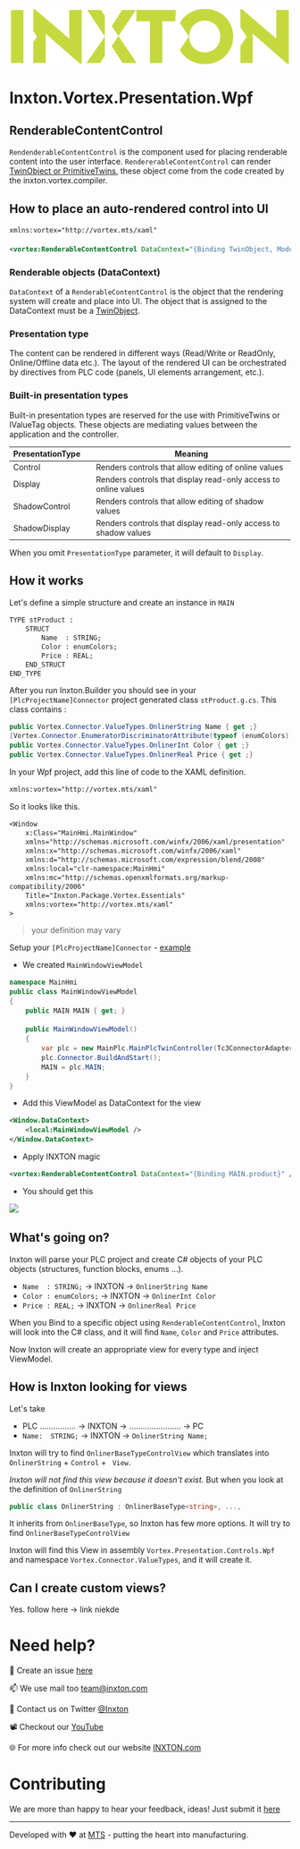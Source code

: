 ![Inxton logo](/common/assets/logo.png)

# Inxton.Vortex.Presentation.Wpf

## RenderableContentControl

```RendenderableContentControl```  is the component used for placing renderable content into the user interface. ```RendererableContentControl``` can render [TwinObject or PrimitiveTwins](/apis/Inxton.vortex.compiler.console/Conceptual/Twins.md), these object come from the code created by the inxton.vortex.compiler.

## How to place an auto-rendered control into UI

~~~ XML
xmlns:vortex="http://vortex.mts/xaml"

<vortex:RenderableContentControl DataContext="{Binding TwinObject, Mode=OneWay}" PresentationType="Control"/>
~~~

### Renderable objects (DataContext)

```DataContext``` of a ```RenderableContentControl``` is the object that the rendering system will create and place into UI. The object that is assigned to the DataContext must be a [TwinObject](/apis/Inxton.vortex.compiler.console/Conceptual/TwinObjects.md).

### Presentation type

The content can be rendered in different ways (Read/Write or ReadOnly, Online/Offline data etc.). The layout of the rendered UI can be orchestrated by directives from PLC code (panels, UI elements arrangement, etc.).

### Built-in presentation types

Built-in presentation types are reserved for the use with PrimitiveTwins or IValueTag objects. These objects are mediating values between the application and the controller.

| PresentationType |   | Meaning                                                         |
|------------------|---|-----------------------------------------------------------------|
| Control          |   | Renders controls that allow editing of online values            |
| Display          |   | Renders controls that display read-only access to online values |
| ShadowControl    |   | Renders controls that allow editing of shadow values            |
| ShadowDisplay    |   | Renders controls that display read-only access to shadow values |

When you omit ```PresentationType``` parameter, it will default to ```Display```.

## How it works

Let's define a simple structure  and create an instance in `MAIN`

~~~ 
TYPE stProduct :
    STRUCT
        Name  : STRING;
        Color : enumColors;
        Price : REAL;
    END_STRUCT
END_TYPE
~~~

After you run Inxton.Builder you should see in your `[PlcProjectName]Connector` project generated class `stProduct.g.cs`. This class contains :

~~~ C#
public Vortex.Connector.ValueTypes.OnlinerString Name { get ;}
[Vortex.Connector.EnumeratorDiscriminatorAttribute(typeof (enumColors))]
public Vortex.Connector.ValueTypes.OnlinerInt Color { get ;}
public Vortex.Connector.ValueTypes.OnlinerReal Price { get ;}
~~~

In your Wpf project, add this line of code to the XAML definition.

~~~XML
xmlns:vortex="http://vortex.mts/xaml"
~~~

So it looks like this.

```
<Window
    x:Class="MainHmi.MainWindow"
    xmlns="http://schemas.microsoft.com/winfx/2006/xaml/presentation"
    xmlns:x="http://schemas.microsoft.com/winfx/2006/xaml"
    xmlns:d="http://schemas.microsoft.com/expression/blend/2008"
    xmlns:local="clr-namespace:MainHmi"
    xmlns:mc="http://schemas.openxmlformats.org/markup-compatibility/2006"
    Title="Inxton.Package.Vortex.Essentials"
    xmlns:vortex="http://vortex.mts/xaml"
>
```

>your definition may vary

Setup your  `[PlcProjectName]Connector` - [example](https://github.com/Inxton/Examples-Inxton.Package.Vortex.Core#set-up-hansplccontroller-project)

- We created `MainWindowViewModel`

~~~ C#
namespace MainHmi
public class MainWindowViewModel
{
    public MAIN MAIN { get; }

    public MainWindowViewModel()
    {
        var plc = new MainPlc.MainPlcTwinController(Tc3ConnectorAdapter.Create(null, 851)); // "null" for localhost TwinCAT3 runtime
        plc.Connector.BuildAndStart();
        MAIN = plc.MAIN;
    }
}
~~~

- Add this ViewModel as DataContext for the view

~~~ xml
<Window.DataContext>
    <local:MainWindowViewModel />
</Window.DataContext>
~~~

- Apply INXTON magic

~~~ xml
<vortex:RenderableContentControl DataContext="{Binding MAIN.product}" />
~~~

- You should get this

 ![](./assets/Product_generated.png)


## What's going on?

Inxton will parse your PLC project and create C# objects of your PLC objects (structures, function blocks, enums ...). 

- `Name  : STRING;` → INXTON → `OnlinerString Name`
- `Color : enumColors;` → INXTON → `OnlinerInt Color`
- `Price : REAL;` → INXTON → `OnlinerReal Price`

When you Bind to a specific object using ```RenderableContentControl```, Inxton will look into the C# class, and it will find ```Name```, ```Color``` and ```Price``` attributes.

Now Inxton will create an appropriate view for every type and inject ViewModel.

## How is Inxton looking for views

Let's take
-  PLC ................ → INXTON → ....................... → PC
- `Name:  STRING;` → INXTON → `OnlinerString Name;`

Inxton will try to find `OnlinerBaseTypeControlView` which translates into `OnlinerString` + `Control` + ` View`.  

*Inxton will not find this view because it doesn't exist.* 
But when you look at the definition of `OnlinerString` 

```csharp
public class OnlinerString : OnlinerBaseType<string>, ..., 
```

It inherits from `OnlinerBaseType`, so Inxton has few more options. It will try to find `OnlinerBaseTypeControlView` 

Inxton will find this View in assembly `Vortex.Presentation.Controls.Wpf` and namespace `Vortex.Connector.ValueTypes`, and it will create it.

## Can I create custom views?

Yes. follow here -> link niekde

# Need help?

🧪 Create an issue [here](https://github.com/Inxton/Feedback/issues/new/choose)

📫 We use mail too team@inxton.com 

🐤 Contact us on Twitter [@Inxton](https://twitter.com/inxtonteam)

📽 Checkout our [YouTube](https://www.youtube.com/channel/UCB3EcnWyLSsV5gqSt8PRDXA/featured)

🌐 For more info check out our website [INXTON.com](https://www.inxton.com/)

# Contributing

We are more than happy to hear your feedback, ideas!
Just submit it [here](https://github.com/Inxton/Feedback/issues/new/choose)  

---
Developed with ♥ at [MTS](https://www.mts.sk/en) - putting the heart into manufacturing.
